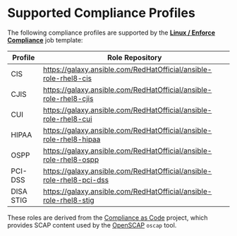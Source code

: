 # Supported Compliance Profiles

The following compliance profiles are supported by the [**Linux / Enforce Compliance**](README.md#jobs) job template:

| **Profile** | **Role Repository** |
|-------------|---------------------|
| CIS | https://galaxy.ansible.com/RedHatOfficial/ansible-role-rhel8-cis |
| CJIS | https://galaxy.ansible.com/RedHatOfficial/ansible-role-rhel8-cjis |
| CUI | https://galaxy.ansible.com/RedHatOfficial/ansible-role-rhel8-cui |
| HIPAA | https://galaxy.ansible.com/RedHatOfficial/ansible-role-rhel8-hipaa |
| OSPP | https://galaxy.ansible.com/RedHatOfficial/ansible-role-rhel8-ospp |
| PCI-DSS | https://galaxy.ansible.com/RedHatOfficial/ansible-role-rhel8-pci-dss |
| DISA STIG | https://galaxy.ansible.com/RedHatOfficial/ansible-role-rhel8-stig |

These roles are derived from the [Compliance as Code](https://github.com/ComplianceAsCode/content) project, which provides SCAP content used by the [OpenSCAP](https://www.open-scap.org/) `oscap` tool.
